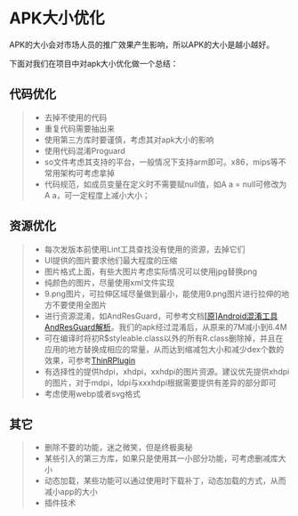 # APK大小优化



APK的大小会对市场人员的推广效果产生影响，所以APK的大小是越小越好。

下面对我们在项目中对apk大小优化做一个总结：



## 代码优化

> * 去掉不使用的代码
> * 重复代码需要抽出来
> * 使用第三方库时要谨慎，考虑其对apk大小的影响
> * 使用代码混淆Proguard
> * so文件考虑其支持的平台，一般情况下支持arm即可。x86，mips等不常用架构可考虑拿掉
> * 代码规范，如成员变量在定义时不需要赋null值，如A a = null可修改为A a，可一定程度上减小大小；



## 资源优化

> * 每次发版本前使用Lint工具查找没有使用的资源，去掉它们
> * UI提供的图片要求他们最大程度的压缩
> * 图片格式上面，有些大图片考虑实际情况可以使用jpg替换png
> * 纯颜色的图片，尽量使用xml文件实现
> * 9.png图片，可拉伸区域尽量做到最小，能使用9.png图片进行拉伸的地方不要使用全图片
> * 进行资源混淆，如AndResGuard，可参考文档[[原]Android混淆工具AndResGuard解析](https://github.com/LaurenceYang/article/blob/master/%E7%BC%96%E8%AF%91%E6%89%93%E5%8C%85/Android%E6%B7%B7%E6%B7%86%E5%B7%A5%E5%85%B7AndResGuard.md)。我们的apk经过混淆后，从原来的7M减小到6.4M
> * 可在编译时将初R$styleable.class以外的所有R.class删除掉，并且在应用的地方替换成相应的常量，从而达到缩减包大小和减少dex个数的效果，可参考[ThinRPlugin](https://github.com/meili/ThinRPlugin)
> * 有选择性的提供hdpi，xhdpi，xxhdpi的图片资源。建议优先提供xhdpi的图片，对于mdpi，ldpi与xxxhdpi根据需要提供有差异的部分即可
> * 考虑使用webp或者svg格式



## 其它

> * 删除不要的功能，迷之微笑，但是终极奥秘
> * 某些引入的第三方库，如果只是使用其一小部分功能，可考虑删减库大小
> * 动态加载，某些功能可以通过使用时下载补丁，动态加载的方式，从而减小app的大小
> * 插件技术